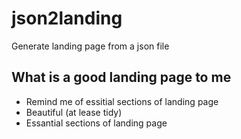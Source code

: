 # json2landing

Generate landing page from a json file

## What is a good landing page to me
- Remind me of essitial sections of landing page
- Beautiful (at lease tidy)
- Essantial sections of landing page